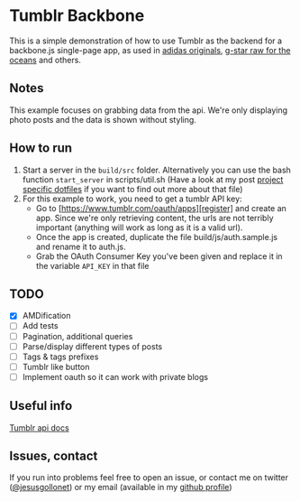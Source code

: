 # Tumblr Backbone
This is a simple demonstration of how to use Tumblr as the backend for a backbone.js single-page app, as used in [adidas originals][ao], [g-star raw for the oceans][gs] and others.

## Notes
This example focuses on grabbing data from the api. We're only displaying photo posts and the data is shown without styling. 

## How to run
1. Start a server in the `build/src` folder. Alternatively you can use the bash function `start_server` in scripts/util.sh (Have a look at my post [project specific dotfiles][psd] if you want to find out more about that file)
2. For this example to work, you need to get a tumblr API key:
    - Go to [https://www.tumblr.com/oauth/apps][register] and create an app. Since we're only retrieving content, the urls are not terribly important (anything will work as long as it is a valid url).
    - Once the app is created, duplicate the file build/js/auth.sample.js and rename it to auth.js. 
    - Grab the OAuth Consumer Key you've been given and replace it in the variable `API_KEY` in that file 

## TODO

- [x] AMDification
- [ ] Add tests
- [ ] Pagination, additional queries
- [ ] Parse/display different types of posts
- [ ] Tags & tags prefixes
- [ ] Tumblr like button
- [ ] Implement oauth so it can work with private blogs

## Useful info
[Tumblr api docs][docs]

## Issues, contact
If you run into problems feel free to open an issue, or contact me on twitter ([@jesusgollonet][tw]) or my email (available in my [github profile][gh])

[ao]: http://adidasoriginals.tumblr.com/
[gs]: http://rawfortheoceans.g-star.com/
[register]: https://www.tumblr.com/oauth/apps
[psd]: http://blog.jesusgollonet.com/2015/01/18/project-specific-dotfiles/
[docs]: https://www.tumblr.com/docs/en/api/v2
[tw]: https://twitter.com/jesusgollonet 
[gh]: https://github.com/jesusgollonet
